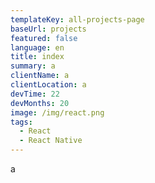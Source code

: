 ```yaml
---
templateKey: all-projects-page
baseUrl: projects
featured: false
language: en
title: index
summary: a
clientName: a
clientLocation: a
devTime: 22
devMonths: 20
image: /img/react.png
tags:
  - React
  - React Native
---
```

a
